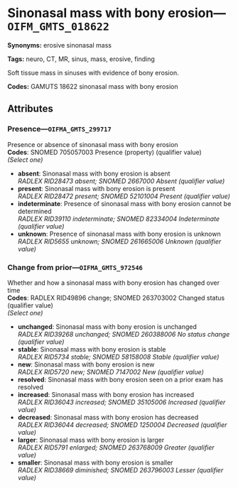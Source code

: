 # Sinonasal mass with bony erosion—`OIFM_GMTS_018622`

**Synonyms:** erosive sinonasal mass

**Tags:** neuro, CT, MR, sinus, mass, erosive, finding

Soft tissue mass in sinuses with evidence of bony erosion.

**Codes:** GAMUTS 18622 sinonasal mass with bony erosion

## Attributes

### Presence—`OIFMA_GMTS_299717`

Presence or absence of sinonasal mass with bony erosion  
**Codes**: SNOMED 705057003 Presence (property) (qualifier value)  
*(Select one)*

- **absent**: Sinonasal mass with bony erosion is absent  
_RADLEX RID28473 absent; SNOMED 2667000 Absent (qualifier value)_
- **present**: Sinonasal mass with bony erosion is present  
_RADLEX RID28472 present; SNOMED 52101004 Present (qualifier value)_
- **indeterminate**: Presence of sinonasal mass with bony erosion cannot be determined  
_RADLEX RID39110 indeterminate; SNOMED 82334004 Indeterminate (qualifier value)_
- **unknown**: Presence of sinonasal mass with bony erosion is unknown  
_RADLEX RID5655 unknown; SNOMED 261665006 Unknown (qualifier value)_

### Change from prior—`OIFMA_GMTS_972546`

Whether and how a sinonasal mass with bony erosion has changed over time  
**Codes**: RADLEX RID49896 change; SNOMED 263703002 Changed status (qualifier value)  
*(Select one)*

- **unchanged**: Sinonasal mass with bony erosion is unchanged  
_RADLEX RID39268 unchanged; SNOMED 260388006 No status change (qualifier value)_
- **stable**: Sinonasal mass with bony erosion is stable  
_RADLEX RID5734 stable; SNOMED 58158008 Stable (qualifier value)_
- **new**: Sinonasal mass with bony erosion is new  
_RADLEX RID5720 new; SNOMED 7147002 New (qualifier value)_
- **resolved**: Sinonasal mass with bony erosion seen on a prior exam has resolved  
- **increased**: Sinonasal mass with bony erosion has increased  
_RADLEX RID36043 increased; SNOMED 35105006 Increased (qualifier value)_
- **decreased**: Sinonasal mass with bony erosion has decreased  
_RADLEX RID36044 decreased; SNOMED 1250004 Decreased (qualifier value)_
- **larger**: Sinonasal mass with bony erosion is larger  
_RADLEX RID5791 enlarged; SNOMED 263768009 Greater (qualifier value)_
- **smaller**: Sinonasal mass with bony erosion is smaller  
_RADLEX RID38669 diminished; SNOMED 263796003 Lesser (qualifier value)_